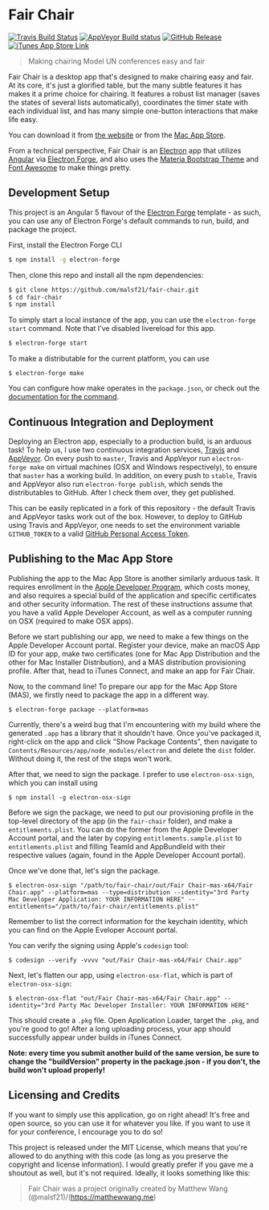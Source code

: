 # Fair Chair

[![Travis Build Status](https://travis-ci.org/malsf21/fair-chair.svg?branch=master)](https://travis-ci.org/malsf21/fair-chair) [![AppVeyor Build status](https://ci.appveyor.com/api/projects/status/2q0ww0thsc2qlc3h?svg=true)](https://ci.appveyor.com/project/malsf21/fair-chair) [![GitHub Release](https://img.shields.io/github/release/malsf21/fair-chair.svg)](https://github.com/malsf21/fair-chair/releases)
[![iTunes App Store Link](https://img.shields.io/itunes/v/1365686846.svg)](https://itunes.apple.com/us/app/fair-chair/id1365686846)

> Making chairing Model UN conferences easy and fair

Fair Chair is a desktop app that's designed to make chairing easy and fair. At its core, it's just a glorified table, but the many subtle features it has makes it a prime choice for chairing. It features a robust list manager (saves the states of several lists automatically), coordinates the timer state with each individual list, and has many simple one-button interactions that make life easy.

You can download it from [the website](https://malsf21.github.io/fair-chair/) or from the [Mac App Store](https://itunes.apple.com/us/app/fair-chair/id1365686846).

From a technical perspective, Fair Chair is an [Electron](https://electronjs.org/) app that utilizes [Angular](https://angular.io) via [Electron Forge](https://electronforge.io), and also uses the [Materia Bootstrap Theme](https://bootswatch.com/materia/) and [Font Awesome](https://fontawesome.com/) to make things pretty.

## Development Setup

This project is an Angular 5 flavour of the [Electron Forge](https://github.com/electron-userland/electron-forge/) template - as such, you can use any of Electron Forge's default commands to run, build, and package the project.

First, install the Electron Forge CLI

```bash
$ npm install -g electron-forge
```

Then, clone this repo and install all the npm dependencies:

```bash
$ git clone https://github.com/malsf21/fair-chair.git
$ cd fair-chair
$ npm install
```

To simply start a local instance of the app, you can use the `electron-forge start` command. Note that I've disabled livereload for this app.

```bash
$ electron-forge start
```

To make a distributable for the current platform, you can use

```
$ electron-forge make
```

You can configure how make operates in the `package.json`, or check out the [documentation for the command](https://electronforge.io/cli/make).

## Continuous Integration and Deployment

Deploying an Electron app, especially to a production build, is an arduous task! To help us, I use two continuous integration services, [Travis](https://travis-ci.org) and [AppVeyor](https://appveyor.com). On every push to `master`, Travis and AppVeyor run `electron-forge make` on virtual machines (OSX and Windows respectively), to ensure that `master` has a working build. In addition, on every push to `stable`, Travis and AppVeyor also run `electron-forge publish`, which sends the distributables to GitHub. After I check them over, they get published.

This can be easily replicated in a fork of this repository - the default Travis and AppVeyor tasks work out of the box. However, to deploy to GitHub using Travis and AppVeyor, one needs to set the environment variable `GITHUB_TOKEN` to a valid [GitHub Personal Access Token](https://github.com/settings/tokens).

## Publishing to the Mac App Store

Publishing the app to the Mac App Store is another similarly arduous task. It requires enrollment in the [Apple Developer Program](https://developer.apple.com/programs/), which costs money, and also requires a special build of the application and specific certificates and other security information. The rest of these instructions assume that you have a valid Apple Developer Account, as well as a computer running on OSX (required to make OSX apps).

Before we start publishing our app, we need to make a few things on the Apple Developer Account portal. Register your device, make an macOS App ID for your app, make two certificates (one for Mac App Distribution and the other for Mac Installer Distribution), and a MAS distribution provisioning profile. After that, head to iTunes Connect, and make an app for Fair Chair.

Now, to the command line! To prepare our app for the Mac App Store (MAS), we firstly need to package the app in a different way.

```
$ electron-forge package --platform=mas
```

Currently, there's a weird bug that I'm encountering with my build where the generated `.app` has a library that it shouldn't have. Once you've packaged it, right-click on the app and click "Show Package Contents", then navigate to `Contents/Resources/app/node_modules/electron` and delete the `dist` folder. Without doing it, the rest of the steps won't work.

After that, we need to sign the package. I prefer to use `electron-osx-sign`, which you can install using

```
$ npm install -g electron-osx-sign
```

Before we sign the package, we need to put our provisioning profile in the top-level directory of the app (in the `fair-chair` folder), and make a `entitlements.plist`. You can do the former from the Apple Developer Account portal, and the later by copying `entitlements.sample.plist` to `entitlements.plist` and filling TeamId and AppBundleId with their respective values (again, found in the Apple Developer Account portal).

Once we've done that, let's sign the package.

```
$ electron-osx-sign "/path/to/fair-chair/out/Fair Chair-mas-x64/Fair Chair.app" --platform=mas --type=distribution --identity="3rd Party Mac Developer Application: YOUR INFORMATION HERE" --entitlements="/path/to/fair-chair/entitlements.plist"
```

Remember to list the correct information for the keychain identity, which you can find on the Apple Eveloper Account portal.

You can verify the signing using Apple's `codesign` tool:

```
$ codesign --verify -vvvv "out/Fair Chair-mas-x64/Fair Chair.app"
```

Next, let's flatten our app, using `electron-osx-flat`, which is part of `electron-osx-sign`:

```
$ electron-osx-flat "out/Fair Chair-mas-x64/Fair Chair.app" --identity="3rd Party Mac Developer Installer: YOUR INFORMATION HERE"
```

This should create a `.pkg` file. Open Application Loader, target the `.pkg`, and you're good to go! After a long uploading process, your app should successfully appear under builds in iTunes Connect.

**Note: every time you submit another build of the same version, be sure to change the "buildVersion" property in the package.json - if you don't, the build won't upload properly!**

## Licensing and Credits

If you want to simply use this application, go on right ahead! It's free and open source, so you can use it for whatever you like. If you want to use it for your conference, I encourage you to do so!

This project is released under the MIT License, which means that you're allowed to do anything with this code (as long as you preserve the copyright and license information). I would greatly prefer if you gave me a shoutout as well, but it's not required. Ideally, it looks something like this:

> Fair Chair was a project originally created by Matthew Wang (@malsf21)/(https://matthewwang.me)
